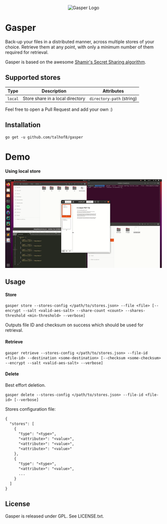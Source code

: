 <p align="center">
  <img src="https://github.com/talhof8/assets/blob/master/logo.png?raw=true" alt="Gasper Logo"/>
</p>

# Gasper

Back-up your files in a distributed manner, across multiple stores of your choice. 
Retrieve them at any point, with only a minimum number of them required for retrieval.

Gasper is based on the awesome [Shamir's Secret Sharing algorithm](https://en.wikipedia.org/wiki/Shamir%27s_Secret_Sharing). 

## Supported stores

| Type              | Description           | Attributes                |
| ----------------- |-----------------------| --------------------------|
| `local`      | Store share in a local directory | `directory-path` (string) |

Feel free to open a Pull Request and add your own :)

## Installation
```
go get -u github.com/talhof8/gasper
```

# Demo
#### Using local store
![](assets/demo-local.gif)


## Usage
#### Store
```
gasper store --stores-config </path/to/stores.json> --file <file> [--encrypt --salt <valid-aes-salt> --share-count <count> --shares-threshold <min-threshold> --verbose]
```
Outputs file ID and checksum on success which should be used for retrieval.

#### Retrieve
```
gasper retrieve --stores-config </path/to/stores.json> --file-id <file-id> --destination <some-destination> [--checksum <some-checksum> --encrypt --salt <valid-aes-salt> --verbose]
```

#### Delete
Best effort deletion.
```
gasper delete --stores-config </path/to/stores.json> --file-id <file-id> [--verbose]
```

Stores configuration file:
```
{
  "stores": [
    {
      "type": "<type>",
      "<attribute>": "<value>",
      "<attribute>": "<value>",
      "<attribute>": "<value>"
    },
    {
      "type": "<type>",
      "<attribute>": "<value>",
      ...
    }
  ]
}
```

## License
Gasper is released under GPL. See LICENSE.txt.